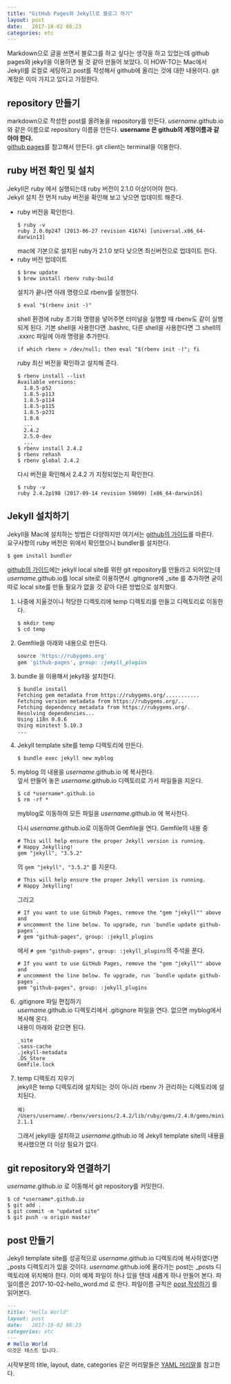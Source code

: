 ```yaml
---
title: "GitHub Pages와 Jekyll로 블로그 하기"
layout: post
date:   2017-10-02 08:23
categories: etc
---
```

Markdown으로 글을 쓰면서 블로그를 하고 싶다는 생각을 하고 있었는데 github pages와 jekyll을 이용하면 될 것 같아 만들어 보았다. 
이 HOW-TO는 Mac에서 Jekyll를 로컬로 세팅하고 post를 작성해서 github에 올리는 것에 대한 내용이다. 
git 계정은 이미 가지고 있다고 가정한다.     

## repository 만들기  
markdown으로 작성한 post를 올려놓을 repository를 만든다. 
*username*.github.io 와 같은 이름으로 repository 이름을 만든다.
**username 은 github의 계정이름과 같아야 한다.**  
[github pages]를 참고해서 만든다. git client는 terminal을 이용한다.

## ruby 버전 확인 및 설치  
Jekyll은 ruby 에서 실행되는데 ruby 버전이 2.1.0 이상이어야 한다.  
Jekyll 설치 전 먼저 ruby 버전을 확인해 보고 낮으면 업데이트 해준다.  
  
* ruby 버전을 확인한다.  
  ```shell
  $ ruby -v
  ruby 2.0.0p247 (2013-06-27 revision 41674) [universal.x86_64-darwin13]
  ```
  mac에 기본으로 설치된 ruby가 2.1.0 보다 낮으면 최신버전으로 업데이트 한다.    
* ruby 버전 업데이트  
  ```shell
  $ brew update
  $ brew install rbenv ruby-build
  ```  
  설치가 끝나면 아래 명령으로 rbenv를 실행한다.  
  ```shell
  $ eval "$(rbenv init -)"
  ```
  shell 환경에 ruby 초기화 명령을 넣어주면 터미널을 실행할 때 rbenv도 같이 실행되게 된다.
  기본 shell을 사용한다면 .bashrc, 다른 shell을 사용한다면 그 shell의 .xxxrc 파일에 아래 명령을 추가한다.
  ```shell
  if which rbenv > /dev/null; then eval "$(rbenv init -)"; fi
  ``` 
  ruby 최신 버전을 확인하고 설치해 준다.
  ```shell
  $ rbenv install --list
  Available versions:
    1.8.5-p52
    1.8.5-p113
    1.8.5-p114
    1.8.5-p115
    1.8.5-p231
    1.8.6
    ...
    2.4.2
    2.5.0-dev
    ...
  $ rbenv install 2.4.2
  $ rbenv rehash
  $ rbenv global 2.4.2
  ```
  다시 버전을 확인해서 2.4.2 가 지정되었는지 확인한다.
  ```shell
  $ ruby -v
  ruby 2.4.2p198 (2017-09-14 revision 59899) [x86_64-darwin16]
  ```

## Jekyll 설치하기  
Jekyll을 Mac에 설치하는 방법은 다양하지만 여기서는 [github의 가이드]를 따른다.  
요구사항의 ruby 버전은 위에서 확인했으니 bundler를 설치한다.  

```shell
$ gem install bundler
``` 

[github의 가이드]에는 jekyll local site를 위한 git repository를 만들라고 되어있는데 *username*.github.io를 local site로 이용하면서
.gitignore에 _site 를 추가하면 굳이 따로 local site를 만들 필요가 없을 것 같아 다른 방법으로 설치했다.  

1. 나중에 지울것이니 적당한 디렉토리에 temp 디렉토리를 만들고 디렉토리로 이동한다.
   ```shell
   $ mkdir temp
   $ cd temp
   ```
2. Gemfile을 아래와 내용으로 만든다.
   ```ruby
   source 'https://rubygems.org'
   gem 'github-pages', group: :jekyll_plugins
   ```   
3. bundle 을 이용해서 jekyll을 설치한다.
   ```shell
   $ bundle install
   Fetching gem metadata from https://rubygems.org/...........
   Fetching version metadata from https://rubygems.org/..
   Fetching dependency metadata from https://rubygems.org/.
   Resolving dependencies...
   Using i18n 0.8.6
   Using minitest 5.10.3
   ...
   ```
4. Jekyll template site를 temp 디렉토리에 만든다.  
   ```shell
   $ bundle exec jekyll new myblog
   ```
5. myblog 의 내용을 *username*.github.io 에 복사한다.  
   앞서 만들어 놓은 *username*.github.io 디렉토리로 가서 파일들을 지운다.
   ```shell
   $ cd *username*.github.io
   $ rm -rf *
   ```
   myblog로 이동하여 모든 파일을 *username*.github.io 에 복사한다.  
   
   다시 *username*.github.io로 이동하여 Gemfile을 연다.
   Gemfile의 내용 중 
   ```shell
   # This will help ensure the proper Jekyll version is running.
   # Happy Jekylling!
   gem "jekyll", "3.5.2"
   ```
   의 `gem "jekyll", "3.5.2"` 를 지운다.  
   ```shell
   # This will help ensure the proper Jekyll version is running.
   # Happy Jekylling!
   ```   
   그리고
   ```shell
   # If you want to use GitHub Pages, remove the "gem "jekyll"" above and
   # uncomment the line below. To upgrade, run `bundle update github-pages`.
   # gem "github-pages", group: :jekyll_plugins
   ```
   에서 `# gem "github-pages", group: :jekyll_plugins`의 주석을 푼다.
   
   ```shell
   # If you want to use GitHub Pages, remove the "gem "jekyll"" above and
   # uncomment the line below. To upgrade, run `bundle update github-pages`.
   gem "github-pages", group: :jekyll_plugins
   ```
6. .gitignore 파일 편집하기  
   *username*.github.io 디렉토리에서 .gitignore 파일을 연다. 없으면 myblog에서 복사해 온다.  
   내용이 아래와 같으면 된다.
   ```shell
   _site
   .sass-cache
   .jekyll-metadata
   .DS_Store
   Gemfile.lock
   ```   
7. temp 디렉토리 지우기  
   jekyll은 temp 디렉토리에 설치되는 것이 아니라 rbenv 가 관리하는 디렉토리에 설치된다.  
   ```shell
   예) /Users/username/.rbenv/versions/2.4.2/lib/ruby/gems/2.4.0/gems/minima-2.1.1
   ```
   그래서 jekyll을 설치하고 *username*.github.io 에 Jekyll template site의 내용을 복사했으면 
   더 이상 필요가 없다.  
   
## git repository와 연결하기  
*username*.github.io 로 이동해서 git repository를 커밋한다.
```shell
$ cd *username*.github.io
$ git add .
$ git commit -m "updated site"
$ git push -u origin master
```

## post 만들기  
Jekyll template site를 성공적으로 *username*.github.io 디렉토리에 복사하였다면 
_posts 디렉토리가 있을 것이다. *username*.github.io에 올라가는 post는 _posts 디렉토리에 위치해야 한다. 
이미 예제 파일이 하나 있을 텐데 새롭게 하나 만들어 본다. 
파일이름은 2017-10-02-hello_word.md 로 한다.
파일이름 규칙은 [post 작성하기] 를 읽어본다.

```markdown
---
title: "Hello World"
layout: post
date:   2017-10-02 08:23
categories: etc
---
# Hello World  
이것은 테스트 입니다.
```
시작부분의 title, layout, date, categories 같은 머리말들은 [YAML 머리말]를 참고한다.


[github pages]: https://pages.github.com
[github의 가이드]: https://help.github.com/articles/setting-up-your-github-pages-site-locally-with-jekyll/
[post 작성하기]: http://jekyllrb-ko.github.io/docs/posts/
[YAML 머리말]: http://jekyllrb-ko.github.io/docs/frontmatter/